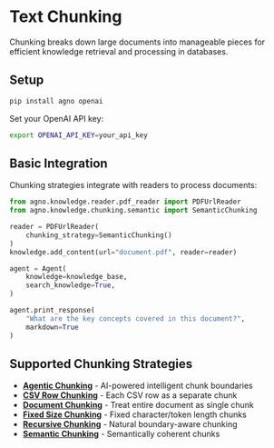# Text Chunking

Chunking breaks down large documents into manageable pieces for efficient knowledge retrieval and processing in databases.

## Setup

```bash
pip install agno openai
```

Set your OpenAI API key:
```bash
export OPENAI_API_KEY=your_api_key
```

## Basic Integration

Chunking strategies integrate with readers to process documents:

```python
from agno.knowledge.reader.pdf_reader import PDFUrlReader
from agno.knowledge.chunking.semantic import SemanticChunking

reader = PDFUrlReader(
    chunking_strategy=SemanticChunking()
)
knowledge.add_content(url="document.pdf", reader=reader)

agent = Agent(
    knowledge=knowledge_base,
    search_knowledge=True,
)

agent.print_response(
    "What are the key concepts covered in this document?", 
    markdown=True
)
```

## Supported Chunking Strategies

- **[Agentic Chunking](./agentic_chunking.py)** - AI-powered intelligent chunk boundaries
- **[CSV Row Chunking](./csv_row_chunking.py)** - Each CSV row as a separate chunk
- **[Document Chunking](./document_chunking.py)** - Treat entire document as single chunk
- **[Fixed Size Chunking](./fixed_size_chunking.py)** - Fixed character/token length chunks
- **[Recursive Chunking](./recursive_chunking.py)** - Natural boundary-aware chunking
- **[Semantic Chunking](./semantic_chunking.py)** - Semantically coherent chunks